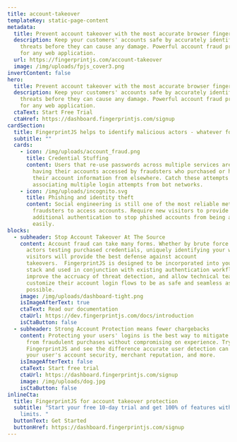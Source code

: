 ```yaml
---
title: account-takeover
templateKey: static-page-content
metadata:
  title: Prevent account takeover with the most accurate browser fingerprinting API
  description: Keep your customers' accounts safe by accurately identifying
    threats before they can cause any damage. Powerful account fraud protection
    for any web application.
  url: https://fingerprintjs.com/account-takeover
  image: /img/uploads/fpjs_cover3.png
invertContent: false
hero:
  title: Prevent account takeover with the most accurate browser fingerprinting API
  description: Keep your customers' accounts safe by accurately identifying
    threats before they can cause any damage. Powerful account fraud protection
    for any web application.
  ctaText: Start Free Trial
  ctaHref: https://dashboard.fingerprintjs.com/signup
cardSection:
  title: FingerprintJS helps to identify malicious actors - whatever form they take
  subtitle: ""
  cards:
    - icon: /img/uploads/account_fraud.png
      title: Credential Stuffing
      content: Users that re-use passwords across multiple services are at risk of
        having their accounts accessed by fraudsters who purchased or hacked
        their account information from elsewhere. Catch these attempts by
        associating multiple login attempts from bot networks.
    - icon: /img/uploads/incognito.svg
      title: Phishing and identity theft
      content: Social engineering is still one of the most reliable methods for
        fraudsters to access accounts. Require new visitors to provide
        additional authentication to stop phished accounts from being accessed
        easily.
blocks:
  - subheader: Stop Account Takeover At The Source
    content: Account fraud can take many forms. Whether by brute force or individual
      actors testing purchased credentials, uniquely identifying your website
      visitors will provide the best defense against account
      takeovers.  FingerprintJS is designed to be incorporated into your tech
      stack and used in conjunction with existing authentication workflows to
      improve the accruacy of threat detection, and allow technical teams to
      customize their account login flows to be as safe and seamless as
      possible.
    image: /img/uploads/dashboard-tight.png
    isImageAfterText: true
    ctaText: Read our documentation
    ctaUrl: https://dev.fingerprintjs.com/docs/introduction
    isCtaButton: false
  - subheader: Strong Account Protection means fewer chargebacks
    content: Protecting your users' logins is the best way to mitigate chargebacks
      from fraudulent purchases without compromising on experience. Try
      FingerprintJS and see the difference accurate user detection can make for
      your user's account security, merchant reputation, and more.
    isImageAfterText: false
    ctaText: Start free trial
    ctaUrl: https://dashboard.fingerprintjs.com/signup
    image: /img/uploads/dog.jpg
    isCtaButton: false
inlineCta:
  title: FingerprintJS for account takeover protection
  subtitle: "Start your free 10-day trial and get 100% of features with no usage
    limits. "
  buttonText: Get Started
  buttonHref: https://dashboard.fingerprintjs.com/signup
---
```

